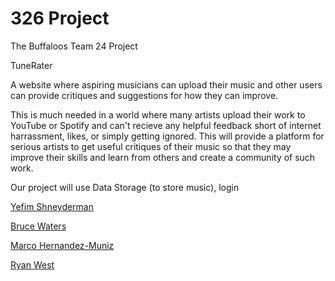 # 326 Project
The Buffaloos
Team 24 Project

TuneRater

A website where aspiring musicians can upload their music and other users can provide critiques and suggestions for how they can improve.

This is much needed in a world where many artists upload their work to YouTube or Spotify and can't recieve any helpful feedback short of internet harrassment, likes, or simply getting ignored. This will provide a platform for serious artists to get useful critiques of their music so that they may improve their skills and learn from others and create a community of such work.

Our project will use Data Storage (to store music), login

[Yefim Shneyderman](/team/Yefim.md)

[Bruce Waters](/team/Bruce.md)

[Marco Hernandez-Muniz](/team/Marco.md)

[Ryan West](/team/Ryan.md)
